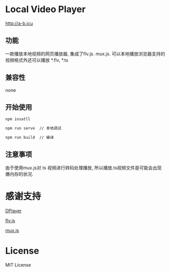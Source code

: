# Local Video Player

  http://a-b.icu

## 功能

一款播放本地视频的网页播放器, 集成了flv.js. mux.js. 可以本地播放浏览器支持的视频格式外还可以播放 *.flv, *.ts

## 兼容性

none

## 开始使用

```sh
npm insatll

npm run serve  // 本地调试 

npm run build  // 编译
```

## 注意事项

由于使用mux.js对 ts 视频进行转码处理播放, 所以播放.ts视频文件是可能会出现爆内存的状况.

# 感谢支持

[DPlayer](https://github.com/MoePlayer/DPlayer)

[flv.js](https://github.com/bilibili/flv.js)

[mux.js](https://github.com/videojs/mux.js)


# License

MIT License
